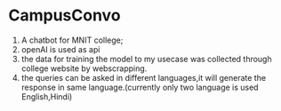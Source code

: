 # CampusConvo
1. A chatbot for MNIT college;
2. openAI is used as api
3. the data for training the model to my usecase was collected through college website by webscrapping.
4. the queries can be asked in different languages,it will generate the response in same language.(currently only two language is used English,Hindi)


